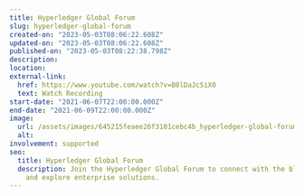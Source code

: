 ```yaml
---
title: Hyperledger Global Forum
slug: hyperledger-global-forum
created-on: "2023-05-03T08:06:22.608Z"
updated-on: "2023-05-03T08:06:22.608Z"
published-on: "2023-05-03T08:22:38.798Z"
description:
location:
external-link:
  href: https://www.youtube.com/watch?v=B8lDaJcSiX0
  text: Watch Recording
start-date: "2021-06-07T22:00:00.000Z"
end-date: "2021-06-09T22:00:00.000Z"
image:
  url: /assets/images/645215feaee26f3101cebc4b_hyperledger-global-forum.jpeg
  alt:
involvement: supported
seo:
  title: Hyperledger Global Forum
  description: Join the Hyperledger Global Forum to connect with the blockchain community
    and explore enterprise solutions.
---
```

